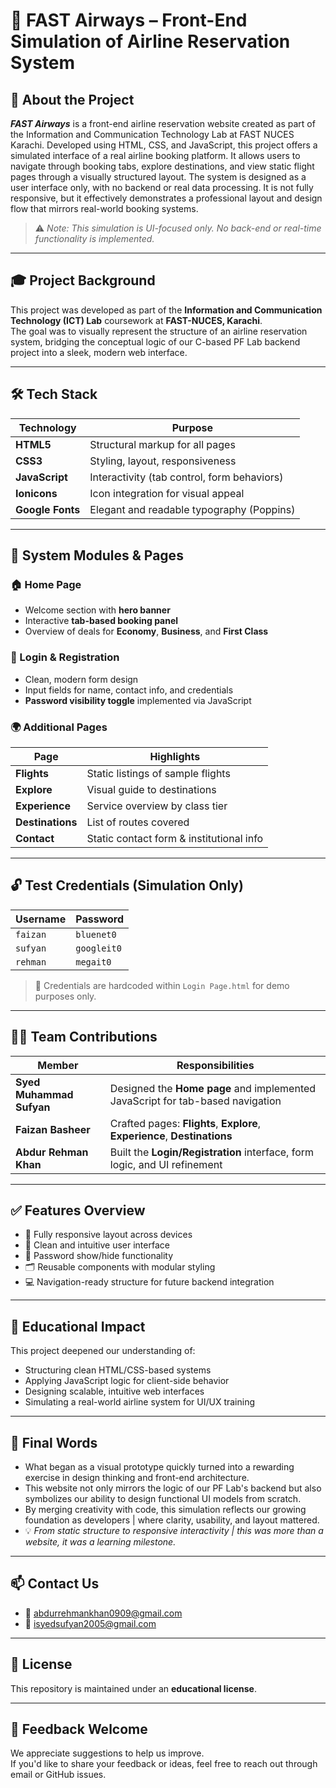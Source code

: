 # 🛫 FAST Airways – Front-End Simulation of Airline Reservation System

## 📘 About the Project
**_FAST Airways_** is a front-end airline reservation website created as part of the Information and Communication Technology Lab at FAST NUCES Karachi.
Developed using HTML, CSS, and JavaScript, this project offers a simulated interface of a real airline booking platform. It allows users to navigate through booking tabs, explore destinations, and view static flight pages through a visually structured layout.
The system is designed as a user interface only, with no backend or real data processing. It is not fully responsive, but it effectively demonstrates a professional layout and design flow that mirrors real-world booking systems.

> ⚠️ *Note: This simulation is UI-focused only. No back-end or real-time functionality is implemented.*

---

## 🎓 Project Background

This project was developed as part of the **Information and Communication Technology (ICT) Lab** coursework at **FAST-NUCES, Karachi**.  
The goal was to visually represent the structure of an airline reservation system, bridging the conceptual logic of our C-based PF Lab backend project into a sleek, modern web interface.

---

## 🛠️ Tech Stack

| Technology     | Purpose                                        |
|----------------|------------------------------------------------|
| **HTML5**      | Structural markup for all pages                |
| **CSS3**       | Styling, layout, responsiveness                |
| **JavaScript** | Interactivity (tab control, form behaviors)    |
| **Ionicons**   | Icon integration for visual appeal             |
| **Google Fonts** | Elegant and readable typography (Poppins)     |

---

## 🧩 System Modules & Pages

### 🏠 Home Page  
- Welcome section with **hero banner**  
- Interactive **tab-based booking panel**  
- Overview of deals for **Economy**, **Business**, and **First Class**

### 🔐 Login & Registration  
- Clean, modern form design  
- Input fields for name, contact info, and credentials  
- **Password visibility toggle** implemented via JavaScript

### 🌍 Additional Pages  
| Page           | Highlights                                                       |
|----------------|------------------------------------------------------------------|
| **Flights**     | Static listings of sample flights                               |
| **Explore**     | Visual guide to destinations                                     |
| **Experience**  | Service overview by class tier                                   |
| **Destinations**| List of routes covered                                           |
| **Contact**     | Static contact form & institutional info                         |

---

## 🔓 Test Credentials (Simulation Only)

| Username | Password     |
|----------|--------------|
| `faizan` | `bluenet0`   |
| `sufyan` | `googleit0`  |
| `rehman` | `megait0`    |

> 🧠 Credentials are hardcoded within `Login Page.html` for demo purposes only.

---

## 👨‍💻 Team Contributions

| Member                 | Responsibilities                                                                |
|------------------------|----------------------------------------------------------------------------------|
| **Syed Muhammad Sufyan** | Designed the **Home page** and implemented JavaScript for tab-based navigation |
| **Faizan Basheer**       | Crafted pages: **Flights**, **Explore**, **Experience**, **Destinations**       |
| **Abdur Rehman Khan**    | Built the **Login/Registration** interface, form logic, and UI refinement       |

---

## ✅ Features Overview

- 📱 Fully responsive layout across devices  
- 🧠 Clean and intuitive user interface  
- 🔐 Password show/hide functionality  
- 🗂 Reusable components with modular styling  
- 💻 Navigation-ready structure for future backend integration

---

## 📌 Educational Impact

This project deepened our understanding of:
- Structuring clean HTML/CSS-based systems  
- Applying JavaScript logic for client-side behavior  
- Designing scalable, intuitive web interfaces  
- Simulating a real-world airline system for UI/UX training

---

## 🧾 Final Words

* What began as a visual prototype quickly turned into a rewarding exercise in design thinking and front-end architecture.                        
* This website not only mirrors the logic of our PF Lab's backend but also symbolizes our ability to design functional UI models from scratch.   
* By merging creativity with code, this simulation reflects our growing foundation as developers | where clarity, usability, and layout mattered. 
* 💡 *From static structure to responsive interactivity | this was more than a website, it was a learning milestone.*                            

---

## 📫 Contact Us

- 📧 [abdurrehmankhan0909@gmail.com](mailto:abdurrehmankhan0909@gmail.com)  
- 📧 [isyedsufyan2005@gmail.com](mailto:isyedsufyan2005@gmail.com)

---

## 📜 License

This repository is maintained under an **educational license**.

---

## 💬 Feedback Welcome

We appreciate suggestions to help us improve.  
If you'd like to share your feedback or ideas, feel free to reach out through email or GitHub issues.
